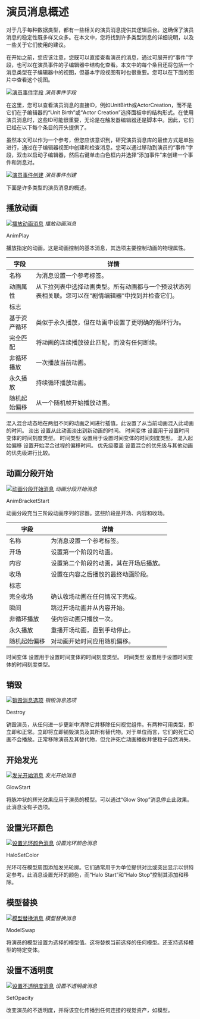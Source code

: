# 演员消息概述

对于几乎每种数据类型，都有一些相关的演员消息提供其逻辑后台。这确保了演员消息的稳定性既多样又众多。在本文中，您将找到许多类型消息的详细说明，以及一些关于它们使用的建议。

在开始之前，您应该注意，您既可以直接查看演员的消息，通过可展开的“事件”字段，也可以在演员事件的子编辑器中结构化查看。本文中的每个条目还将包括一个消息类型在子编辑器中的视图，但基本字段视图有时也很重要。您可以在下面的图片中查看这个视图。

[![演员事件字段](./resources/061_Actor_Messages_Rundown1.png)](./resources/061_Actor_Messages_Rundown1.png)
*演员事件字段*

在这里，您可以查看演员消息的直接ID，例如UnitBirth或ActorCreation，而不是它们在子编辑器的“Unit Birth”或“Actor Creation”选择面板中的结构形式。在使用演员消息时，这些ID可能很重要，无论是在触发器编辑器还是脚本中。因此，它们已经在以下每个条目的开头提供了。

虽然本文可以作为一个参考，但您应该意识到，研究演员消息库的最佳方式是单独进行，通过在子编辑器视图中创建和检查消息。您可以通过移动到演员的“事件”字段，双击以启动子编辑器，然后右键单击白色框内并选择“添加事件”来创建一个事件和消息对。

[![演员事件创建](./resources/061_Actor_Messages_Rundown2.png)](./resources/061_Actor_Messages_Rundown2.png)
*演员事件创建*

下面是许多类型的演员消息的概述。

## 播放动画

[![播放动画消息](./resources/061_Actor_Messages_Rundown3.png)](./resources/061_Actor_Messages_Rundown3.png)
*播放动画消息*

AnimPlay

播放指定的动画。这是动画控制的基本消息，其选项主要控制动画的物理属性。

| 字段                  | 详情                                                                                                                                                   |
| -------------------- | --------------------------------------------------------------------------------------------------------------------------------------------------------- |
| 名称                 | 为消息设置一个参考标签。                                                                                                                   |
| 动画属性 | 从下拉列表中选择动画类型。所有动画都与一个预设状态列表相关联。您可以在“剧情编辑器”中找到并检查它们。 |
| 标志                |                                                                                                                                                           |
| 基于资产循环 | 类似于永久播放，但在动画中设置了更明确的循环行为。                                                                   |
| 完全匹配           | 将动画的连续播放彼此匹配，而没有任何断续。                                                                       |
| 非循环播放         | 一次播放当前动画。                                                                                                                 |
| 永久播放         | 持续循环播放动画。                                                                                                                          |
| 随机起始偏移  | 从一个随机帧开始播放动画。                                                                                                                   |

混入混合动态地在两组不同的动画之间进行插值。此设置了从当前动画混入此动画的时间。 淡出 设置从此动画淡出到新动画的时间。 时间变体 设置用于设置时间变体的时间刻度类型。 时间类型 设置用于设置时间变体的时间刻度类型。 混入起始偏移 设置开始混合过程的偏移时间。 优先级覆盖 设置混合的优先级与其他动画的优先级进行比较。

## 动画分段开始

[![动画分段开始消息](./resources/061_Actor_Messages_Rundown4.png)](./resources/061_Actor_Messages_Rundown4.png)
*动画分段开始消息*

AnimBracketStart

动画分段充当三阶段动画序列的容器。这些阶段是开场、内容和收场。

| 字段               | 详情                                                                |
| ------------------- | ---------------------------------------------------------------------- |
| 名称                | 为消息设置一个参考标签。                                |
| 开场             | 设置第一个阶段的动画。                                        |
| 内容             | 设置第二个阶段的动画，其在开场后播放。     |
| 收场             | 设置在内容之后播放的最终动画阶段。          |
| 标志               |                                                                        |
| 完全收场        | 确认收场动画在任何情况下完成。 |
| 瞬间             | 跳过开场动画并从内容开始。              |
| 非循环播放         | 使内容动画只播放一次。            |
| 永久播放        | 重播开场动画，直到手动停止。          |
| 随机起始偏移 | 对动画开始时间应用随机偏移。|

时间变体 设置用于设置时间变体的时间刻度类型。 时间类型 设置用于设置时间变体的时间刻度类型。

## 销毁

[![销毁消息选项](./resources/061_Actor_Messages_Rundown5.png)](./resources/061_Actor_Messages_Rundown5.png)
*销毁消息选项*

Destroy

销毁演员，从任何进一步更新中消除它并移除任何视觉组件。有两种可用类型，即立即和正常。立即将立即销毁演员及其所有替代物。对于单位而言，它们的死亡动画不会播放。正常移除演员及其替代物，但允许死亡动画播放并使粒子自然消失。

## 开始发光

[![发光开始消息](./resources/061_Actor_Messages_Rundown6.png)](./resources/061_Actor_Messages_Rundown6.png)
*发光开始消息*

GlowStart

将脉冲状的辉光效果应用于演员的模型。可以通过“Glow Stop”消息停止此效果。此消息没有子选项。

## 设置光环颜色

[![设置光环颜色消息](./resources/061_Actor_Messages_Rundown7.png)](./resources/061_Actor_Messages_Rundown7.png)
*设置光环颜色消息*

HaloSetColor

光环可在模型周围添加发光轮廓。它们通常用于为单位提供对比或突出显示以供特定参考。此消息设置光环的颜色，而“Halo Start”和“Halo Stop”控制其添加和移除。

## 模型替换

[![模型替换消息](./resources/061_Actor_Messages_Rundown8.png)](./resources/061_Actor_Messages_Rundown8.png)
*模型替换消息*

ModelSwap

将演员的模型设置为选择的模型值。这将替换当前选择的任何模型。还支持选择模型的特定变体。

## 设置不透明度

[![设置不透明度消息](./resources/061_Actor_Messages_Rundown9.png)](./resources/061_Actor_Messages_Rundown9.png)
*设置不透明度消息*

SetOpacity

改变演员的不透明度，并将该变化传播到任何连接的视觉资产，如模型。